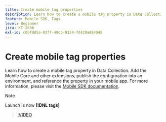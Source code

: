 ```yaml
---
title: Create mobile tag properties
description: Learn how to create a mobile tag property in Data Collection. Add the Mobile Core and other extensions, publish the configuration into an environment, and reference the property in your mobile app.
feature: Mobile SDK, Tags
level: Beginner
jira: KT-2636
exl-id: c0bfdd5a-03f7-49db-9124-7d420a884048
---
```

# Create mobile tag properties

Learn how to create a mobile tag property in Data Collection. Add the Mobile Core and other extensions, publish the configuration into an environment, and reference the property in your mobile app. For more information, please visit the [Mobile SDK documentation](https://developer.adobe.com/client-sdks/documentation/).

>[!NOTE]
>
> Launch is now **[!DNL tags]**

>[!VIDEO](https://video.tv.adobe.com/v/26264/?learn=on)
